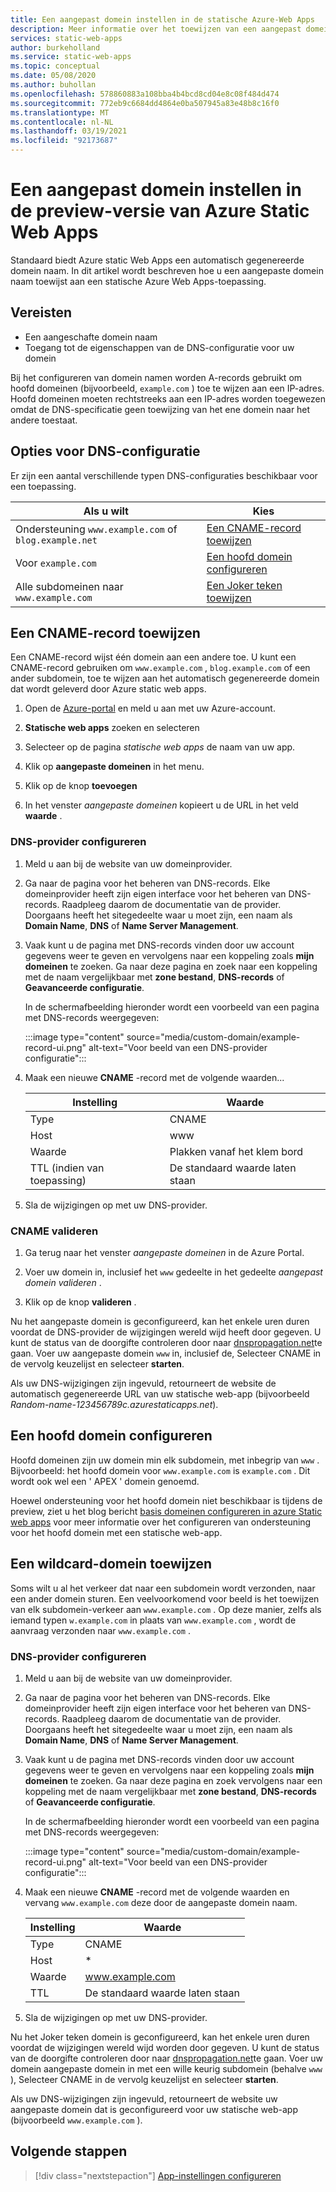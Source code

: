 ```yaml
---
title: Een aangepast domein instellen in de statische Azure-Web Apps
description: Meer informatie over het toewijzen van een aangepast domein aan Azure static Web Apps
services: static-web-apps
author: burkeholland
ms.service: static-web-apps
ms.topic: conceptual
ms.date: 05/08/2020
ms.author: buhollan
ms.openlocfilehash: 578860883a108bba4b4bcd8cd04e8c08f484d474
ms.sourcegitcommit: 772eb9c6684dd4864e0ba507945a83e48b8c16f0
ms.translationtype: MT
ms.contentlocale: nl-NL
ms.lasthandoff: 03/19/2021
ms.locfileid: "92173687"
---
```

# <a name="setup-a-custom-domain-in-azure-static-web-apps-preview"></a>Een aangepast domein instellen in de preview-versie van Azure Static Web Apps

Standaard biedt Azure static Web Apps een automatisch gegenereerde domein naam. In dit artikel wordt beschreven hoe u een aangepaste domein naam toewijst aan een statische Azure Web Apps-toepassing.

## <a name="prerequisites"></a>Vereisten

- Een aangeschafte domein naam
- Toegang tot de eigenschappen van de DNS-configuratie voor uw domein

Bij het configureren van domein namen worden A-records gebruikt om hoofd domeinen (bijvoorbeeld, `example.com` ) toe te wijzen aan een IP-adres. Hoofd domeinen moeten rechtstreeks aan een IP-adres worden toegewezen omdat de DNS-specificatie geen toewijzing van het ene domein naar het andere toestaat.

## <a name="dns-configuration-options"></a>Opties voor DNS-configuratie

Er zijn een aantal verschillende typen DNS-configuraties beschikbaar voor een toepassing.

| Als u wilt | Kies |
|--|--|
| Ondersteuning `www.example.com` of `blog.example.net` | [Een CNAME-record toewijzen](#map-a-cname-record) |
| Voor `example.com` | [Een hoofd domein configureren](#configure-a-root-domain) |
| Alle subdomeinen naar `www.example.com` | [Een Joker teken toewijzen](#map-a-wildcard-domain) |

## <a name="map-a-cname-record"></a>Een CNAME-record toewijzen

Een CNAME-record wijst één domein aan een andere toe. U kunt een CNAME-record gebruiken om `www.example.com` , `blog.example.com` of een ander subdomein, toe te wijzen aan het automatisch gegenereerde domein dat wordt geleverd door Azure static web apps.

1. Open de [Azure-portal](https://portal.azure.com) en meld u aan met uw Azure-account.

1. **Statische web apps** zoeken en selecteren

1. Selecteer op de pagina _statische web apps_ de naam van uw app.

1. Klik op **aangepaste domeinen** in het menu.

1. Klik op de knop **toevoegen**

1. In het venster _aangepaste domeinen_ kopieert u de URL in het veld **waarde** .

### <a name="configure-dns-provider"></a>DNS-provider configureren

1. Meld u aan bij de website van uw domeinprovider.

2. Ga naar de pagina voor het beheren van DNS-records. Elke domeinprovider heeft zijn eigen interface voor het beheren van DNS-records. Raadpleeg daarom de documentatie van de provider. Doorgaans heeft het sitegedeelte waar u moet zijn, een naam als **Domain Name**, **DNS** of **Name Server Management**.

3. Vaak kunt u de pagina met DNS-records vinden door uw account gegevens weer te geven en vervolgens naar een koppeling zoals **mijn domeinen** te zoeken. Ga naar deze pagina en zoek naar een koppeling met de naam vergelijkbaar met **zone bestand**, **DNS-records** of **Geavanceerde configuratie**.

    In de schermafbeelding hieronder wordt een voorbeeld van een pagina met DNS-records weergegeven:

    :::image type="content" source="media/custom-domain/example-record-ui.png" alt-text="Voor beeld van een DNS-provider configuratie":::

4. Maak een nieuwe **CNAME** -record met de volgende waarden...

    | Instelling             | Waarde                     |
    | ------------------- | ------------------------- |
    | Type                | CNAME                     |
    | Host                | www                       |
    | Waarde               | Plakken vanaf het klem bord |
    | TTL (indien van toepassing) | De standaard waarde laten staan    |

5. Sla de wijzigingen op met uw DNS-provider.

### <a name="validate-cname"></a>CNAME valideren

1. Ga terug naar het venster _aangepaste domeinen_ in de Azure Portal.

1. Voer uw domein in, inclusief het `www` gedeelte in het gedeelte _aangepast domein valideren_ .

1. Klik op de knop **valideren** .

Nu het aangepaste domein is geconfigureerd, kan het enkele uren duren voordat de DNS-provider de wijzigingen wereld wijd heeft door gegeven. U kunt de status van de doorgifte controleren door naar [dnspropagation.net](https://dnspropagation.net)te gaan. Voer uw aangepaste domein `www` in, inclusief de, Selecteer CNAME in de vervolg keuzelijst en selecteer **starten**.

Als uw DNS-wijzigingen zijn ingevuld, retourneert de website de automatisch gegenereerde URL van uw statische web-app (bijvoorbeeld _Random-name-123456789c.azurestaticapps.net_).

## <a name="configure-a-root-domain"></a>Een hoofd domein configureren

Hoofd domeinen zijn uw domein min elk subdomein, met inbegrip van `www` . Bijvoorbeeld: het hoofd domein voor `www.example.com` is `example.com` . Dit wordt ook wel een ' APEX ' domein genoemd.

Hoewel ondersteuning voor het hoofd domein niet beschikbaar is tijdens de preview, ziet u het blog bericht [basis domeinen configureren in azure Static web apps](https://burkeholland.github.io/posts/static-app-root-domain) voor meer informatie over het configureren van ondersteuning voor het hoofd domein met een statische web-app.

## <a name="map-a-wildcard-domain"></a>Een wildcard-domein toewijzen

Soms wilt u al het verkeer dat naar een subdomein wordt verzonden, naar een ander domein sturen. Een veelvoorkomend voor beeld is het toewijzen van elk subdomein-verkeer aan `www.example.com` . Op deze manier, zelfs als iemand typen `w.example.com` in plaats van `www.example.com` , wordt de aanvraag verzonden naar `www.example.com` .

### <a name="configure-dns-provider"></a>DNS-provider configureren

1. Meld u aan bij de website van uw domeinprovider.

2. Ga naar de pagina voor het beheren van DNS-records. Elke domeinprovider heeft zijn eigen interface voor het beheren van DNS-records. Raadpleeg daarom de documentatie van de provider. Doorgaans heeft het sitegedeelte waar u moet zijn, een naam als **Domain Name**, **DNS** of **Name Server Management**.

3. Vaak kunt u de pagina met DNS-records vinden door uw account gegevens weer te geven en vervolgens naar een koppeling zoals **mijn domeinen** te zoeken. Ga naar deze pagina en zoek vervolgens naar een koppeling met de naam vergelijkbaar met **zone bestand**, **DNS-records** of **Geavanceerde configuratie**.

    In de schermafbeelding hieronder wordt een voorbeeld van een pagina met DNS-records weergegeven:

    :::image type="content" source="media/custom-domain/example-record-ui.png" alt-text="Voor beeld van een DNS-provider configuratie":::

4. Maak een nieuwe **CNAME** -record met de volgende waarden en vervang `www.example.com` deze door de aangepaste domein naam.

    | Instelling | Waarde                  |
    | ------- | ---------------------- |
    | Type    | CNAME                  |
    | Host    | \*                     |
    | Waarde   | www.example.com        |
    | TTL     | De standaard waarde laten staan |

5. Sla de wijzigingen op met uw DNS-provider.

Nu het Joker teken domein is geconfigureerd, kan het enkele uren duren voordat de wijzigingen wereld wijd worden door gegeven. U kunt de status van de doorgifte controleren door naar [dnspropagation.net](https://dnspropagation.net)te gaan. Voer uw domein aangepaste domein in met een wille keurig subdomein (behalve `www` ), Selecteer CNAME in de vervolg keuzelijst en selecteer **starten**.

Als uw DNS-wijzigingen zijn ingevuld, retourneert de website uw aangepaste domein dat is geconfigureerd voor uw statische web-app (bijvoorbeeld `www.example.com` ).

## <a name="next-steps"></a>Volgende stappen

> [!div class="nextstepaction"]
> [App-instellingen configureren](application-settings.md)
